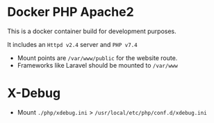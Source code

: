 # Docker PHP Apache2

This is a docker container build for development purposes.

It includes an `Httpd v2.4` server and `PHP v7.4`

 - Mount points are `/var/www/public` for the website route.
 - Frameworks like Laravel should be mounted to `/var/www`

# X-Debug

 - Mount `./php/xdebug.ini` > `/usr/local/etc/php/conf.d/xdebug.ini`
